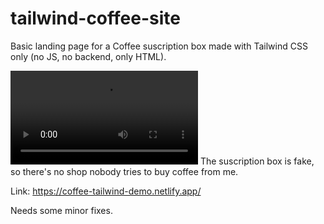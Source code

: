 # tailwind-coffee-site

Basic landing page for a Coffee suscription box made with Tailwind CSS only (no JS, no backend, only HTML).

<video src="https://user-images.githubusercontent.com/90439054/187062619-af2bf594-9821-4103-ac7a-1c3e38b2b846.mp4"></video>
The suscription box is fake, so there's no shop nobody tries to buy coffee from me. 

Link: https://coffee-tailwind-demo.netlify.app/

Needs some minor fixes. 
